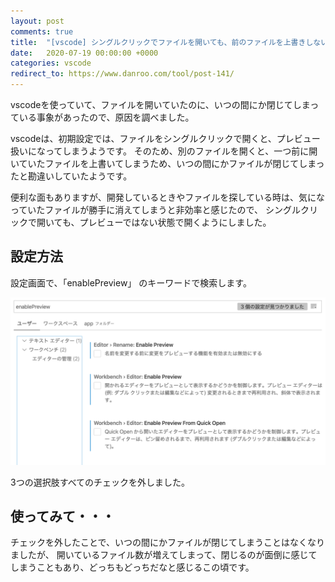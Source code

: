 ```yaml
---
layout: post
comments: true
title:  "[vscode] シングルクリックでファイルを開いても、前のファイルを上書きしないようにする"
date:   2020-07-19 00:00:00 +0000
categories: vscode
redirect_to: https://www.danroo.com/tool/post-141/
---
```

vscodeを使っていて、ファイルを開いていたのに、いつの間にか閉じてしまっている事象があったので、原因を調べました。

vscodeは、初期設定では、ファイルをシングルクリックで開くと、プレビュー扱いになってしまうようです。
そのため、別のファイルを開くと、一つ前に開いていたファイルを上書いてしまうため、いつの間にかファイルが閉じてしまったと勘違いしていたようです。

便利な面もありますが、開発しているときやファイルを探している時は、気になっていたファイルが勝手に消えてしまうと非効率と感じたので、
シングルクリックで開いても、プレビューではない状態で開くようにしました。

## 設定方法

設定画面で、「enablePreview」 のキーワードで検索します。

![image](/assets/images/2020-07-19-0000/1.png)

3つの選択肢すべてのチェックを外しました。

## 使ってみて・・・

チェックを外したことで、いつの間にかファイルが閉じてしまうことはなくなりましたが、
開いているファイル数が増えてしまって、閉じるのが面倒に感じてしまうこともあり、どっちもどっちだなと感じるこの頃です。
